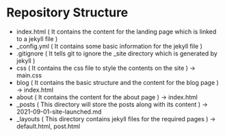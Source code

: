 
# Repository Structure

- index.html ( It contains the content for the landing page which is linked to a jekyll file )
- _config.yml ( It contains some basic information for the jekyll file )
- .gitignore ( It tells git to ignore the _site directory which is generated by jekyll )
- css ( It contains the css file to style the contents on the site ) -> main.css
- blog ( It contains the basic structure and the content for the blog page ) -> index.html 
- about ( It contains the content for the about page ) -> index.html
- _posts ( This directory will store the posts along with its content ) -> 2021-09-01-site-launched.md
- _layouts ( This directory contains jekyll files for the required pages ) -> default.html, post.html
